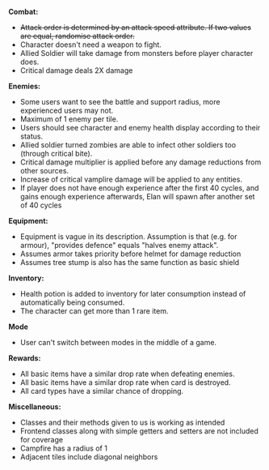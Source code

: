 **Combat:**
- ~~Attack order is determined by an attack speed attribute. If two values are equal, randomise attack order.~~
- Character doesn't need a weapon to fight.
- Allied Soldier will take damage from monsters before player character does.
- Critical damage deals 2X damage

**Enemies:**
- Some users want to see the battle and support radius, more experienced users may not.
- Maximum of 1 enemy per tile.
- Users should see character and enemy health display according to their status.
- Allied soldier turned zombies are able to infect other soldiers too (through critical bite).
- Critical damage multiplier is applied before any damage reductions from other sources.
- Increase of critical vamplire damage will be applied to any entities.
- If player does not have enough experience after the first 40 cycles, and gains enough experience afterwards, Elan will spawn after another set of 40 cycles

**Equipment:**
- Equipment is vague in its description. Assumption is that (e.g. for armour), "provides defence" equals "halves enemy attack".
- Assumes armor takes priority before helmet for damage reduction
- Assumes tree stump is also has the same function as basic shield

**Inventory:**
- Health potion is added to inventory for later consumption instead of automatically being consumed.
- The character can get more than 1 rare item.

**Mode**
- User can't switch between modes in the middle of a game.

**Rewards:**
- All basic items have a similar drop rate when defeating enemies.
- All basic items have a similar drop rate when card is destroyed.
- All card types have a similar chance of dropping.

**Miscellaneous:**
- Classes and their methods given to us is working as intended
- Frontend classes along with simple getters and setters are not included for coverage 
- Campfire has a radius of 1
- Adjacent tiles include diagonal neighbors